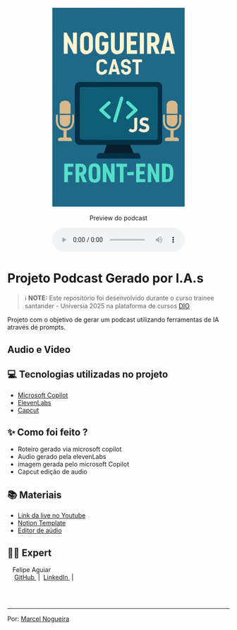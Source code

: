 
<p align="center">
<img 
    src="./assets/cover.png"
    width="300"
/>
</p>

<p align="center">
    Preview do podcast
</p>

<div align="center">
    <audio src="output/podcast_editado.MP3" controls title="Podcast editado"></audio>
</div>

# Projeto Podcast Gerado por I.A.s


 > ℹ️ **NOTE:** Este repositório foi desenvolvido durante o curso trainee santander - Universia 2025 na plataforma de cursos [DIO](https://web.dio.me/users/nogueira_devmasters)

Projeto com o objetivo de gerar um podcast utilizando ferramentas de IA através de prompts.

##  Audio e Video
 


## 💻 Tecnologias utilizadas no projeto

- [Microsoft Copilot](https://copilot.microsoft.com/)
- [ElevenLabs](https://beta.elevenlabs.io/)
- [Capcut](https://www.capcut.com/pt-br/)

## ✨ Como foi feito ?

- Roteiro gerado via microsoft copilot
- Audio gerado pela elevenLabs
- imagem gerada pelo microsoft Copilot
- Capcut edição de audio

## 📚 Materiais

- [Link da live no Youtube](https://www.youtube.com)
- [Notion Template](https://helpful-jump-17b.notion.site/PAS-Podcast-AI-Studio-210489e15d7a4a73b743bb159e45d06f?pvs=4)
- [Editor de aúdio](https://www.capcut.com/editor?from_page=landing_page&__action_from=picture_V%C3%ADdeos%20profissionais%20em%20minutos,%20n%C3%A3o%20em%20horas.)



## 👨‍💻 Expert

<p>
    <img 
      align=left 
      margin=10 
      width=80 
      src=" "
    />
    <p>&nbsp&nbsp&nbspFelipe Aguiar<br>
    &nbsp&nbsp&nbsp
    <a 
        href="https://github.com/Marcel-Nogueira">
        GitHub
    </a>
    &nbsp;|&nbsp;
    <a 
        href="https://www.linkedin.com/in/marcel-nogueira1/">
        LinkedIn
    </a>
    &nbsp;|&nbsp;
   
</p>
<br/><br/>
<p>

---

Por: [Marcel Nogueira](https://github.com/Marcel-Nogueira)